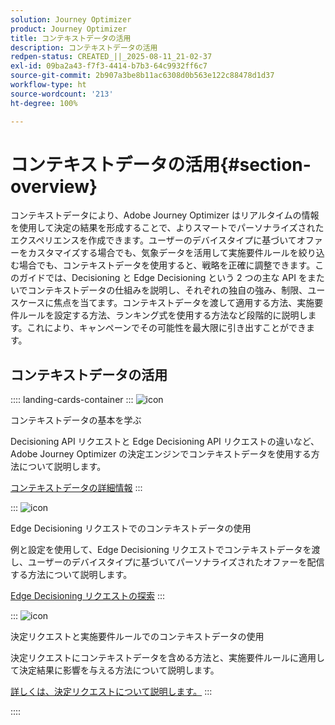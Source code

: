 ```yaml
---
solution: Journey Optimizer
product: Journey Optimizer
title: コンテキストデータの活用
description: コンテキストデータの活用
redpen-status: CREATED_||_2025-08-11_21-02-37
exl-id: 09ba2a43-f7f3-4414-b7b3-64c9932ff6c7
source-git-commit: 2b907a3be8b11ac6308d0b563e122c88478d1d37
workflow-type: ht
source-wordcount: '213'
ht-degree: 100%

---
```


# コンテキストデータの活用{#section-overview}

コンテキストデータにより、Adobe Journey Optimizer はリアルタイムの情報を使用して決定の結果を形成することで、よりスマートでパーソナライズされたエクスペリエンスを作成できます。ユーザーのデバイスタイプに基づいてオファーをカスタマイズする場合でも、気象データを活用して実施要件ルールを絞り込む場合でも、コンテキストデータを使用すると、戦略を正確に調整できます。このガイドでは、Decisioning と Edge Decisioning という 2 つの主な API をまたいでコンテキストデータの仕組みを説明し、それぞれの独自の強み、制限、ユースケースに焦点を当てます。コンテキストデータを渡して適用する方法、実施要件ルールを設定する方法、ランキング式を使用する方法など段階的に説明します。これにより、キャンペーンでその可能性を最大限に引き出すことができます。

## コンテキストデータの活用

:::: landing-cards-container
:::
![icon](https://cdn.experienceleague.adobe.com/icons/circle-play.svg)

コンテキストデータの基本を学ぶ

Decisioning API リクエストと Edge Decisioning API リクエストの違いなど、Adobe Journey Optimizer の決定エンジンでコンテキストデータを使用する方法について説明します。

[コンテキストデータの詳細情報](../using/offers/context-data.md)
:::

:::
![icon](https://cdn.experienceleague.adobe.com/icons/code-branch.svg)

Edge Decisioning リクエストでのコンテキストデータの使用

例と設定を使用して、Edge Decisioning リクエストでコンテキストデータを渡し、ユーザーのデバイスタイプに基づいてパーソナライズされたオファーを配信する方法について説明します。

[Edge Decisioning リクエストの探索](../using/offers/context-data-edge.md)
:::

:::
![icon](https://cdn.experienceleague.adobe.com/icons/list-check.svg)

決定リクエストと実施要件ルールでのコンテキストデータの使用

決定リクエストにコンテキストデータを含める方法と、実施要件ルールに適用して決定結果に影響を与える方法について説明します。

[詳しくは、決定リクエストについて説明します。](../using/offers/context-data-decisioning.md)
:::

::::
